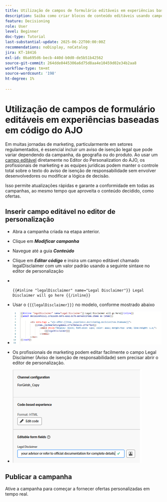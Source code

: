 ```yaml
---
title: Utilização de campos de formulário editáveis em experiências baseadas em código do AJO
description: Saiba como criar blocos de conteúdo editáveis usando campos de formulário em linha nos modelos de experiência baseada em código do Adobe Journey Optimizer para potencializar os profissionais de marketing com conteúdo de campanha dinâmico e reutilizável.
feature: Decisioning
role: User
level: Beginner
doc-type: Tutorial
last-substantial-update: 2025-06-22T00:00:00Z
recommendations: noDisplay, noCatalog
jira: KT-18416
exl-id: 0ba695d6-becb-440d-b0d0-de5b51b42562
source-git-commit: 264dde0445306a6d75d8aa4e10459d02e34b2aa8
workflow-type: tm+mt
source-wordcount: '198'
ht-degree: 1%

---
```


# Utilização de campos de formulário editáveis em experiências baseadas em código do AJO

Em muitas jornadas de marketing, particularmente em setores regulamentados, é essencial incluir um aviso de isenção legal que pode variar dependendo da campanha, da geografia ou do produto. Ao usar um [campo editável](https://experienceleague.adobe.com/en/docs/journey-optimizer-learn/tutorials/channels/code-based-experience-channel/form-fields-in-code-based-experiences) diretamente no Editor do Personalization do AJO, os profissionais de marketing e as equipes jurídicas podem manter o controle total sobre o texto do aviso de isenção de responsabilidade sem envolver desenvolvedores ou modificar a lógica de decisão.

Isso permite atualizações rápidas e garante a conformidade em todas as campanhas, ao mesmo tempo que aproveita o conteúdo decidido, como ofertas.

## Inserir campo editável no editor de personalização

- Abra a campanha criada na etapa anterior.
- Clique em _&#x200B;**Modificar campanha**&#x200B;_
- Navegue até a guia _&#x200B;**Conteúdo**&#x200B;_
- Clique em _&#x200B;**Editar código**&#x200B;_ e insira um campo editável chamado legalDisclaimer com um valor padrão usando a seguinte sintaxe no editor de personalização

- &#x200B;
  <pre><code>&#123;&#123;#inline &quot;legalDisclaimer&quot; name=&quot;Legal Disclaimer&quot;&#125;&#125; Legal Disclaimer will go here &#123;&#123;/inline&#125;&#125;</code></pre>

- Usar o <code>{{{legalDisclaimer}}}</code> no modelo, conforme mostrado abaixo

- ![campos-editáveis](assets/editable-fields.png)

- Os profissionais de marketing podem editar facilmente o campo Legal Disclaimer (Aviso de isenção de responsabilidade) sem precisar abrir o editor de personalização.
- ![comerciante-de-campo-editável](assets/editable-field-marketer-view.png)



## Publicar a campanha

Ative a campanha para começar a fornecer ofertas personalizadas em tempo real.
